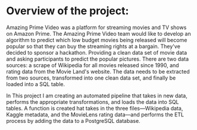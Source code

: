# Overview of the project:

Amazing Prime Video was a platform for streaming movies and TV shows on Amazon Prime. The Amazing Prime Video team would like to develop an
algorithm to predict which low budget movies being released will become popular so that they can buy the streaming rights at a bargain. 
They've decided to sponsor a hackathon. Providing a clean data set of movie data and asking participants to predict the popular pictures. 
There are two data sources: a scrape of Wikipedia for all movies released since 1990, and rating data from the Movie Land's website. The 
data needs to be extracted from two sources, transformed into one clean data set, and finally  be loaded into a SQL table.  

In This project I am creating an automated pipeline that takes in new data, performs the appropriate transformations, and loads the data into 
SQL tables. A function is created hat takes in the three files—Wikipedia data, Kaggle metadata, and the MovieLens rating data—and performs the 
ETL process by adding the data to a PostgreSQL database.

 